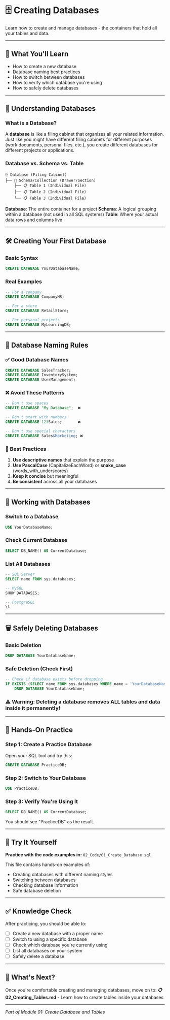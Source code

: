 # 🗄️ Creating Databases

Learn how to create and manage databases - the containers that hold all your tables and data.

---

## 🎯 What You'll Learn
- How to create a new database
- Database naming best practices
- How to switch between databases
- How to verify which database you're using
- How to safely delete databases

---

## 🧠 Understanding Databases

### What is a Database?
A **database** is like a filing cabinet that organizes all your related information. Just like you might have different filing cabinets for different purposes (work documents, personal files, etc.), you create different databases for different projects or applications.

### Database vs. Schema vs. Table
```
🗄️ Database (Filing Cabinet)
├── 📁 Schema/Collection (Drawer/Section)
    ├── 📋 Table 1 (Individual File)
    ├── 📋 Table 2 (Individual File)
    └── 📋 Table 3 (Individual File)
```

**Database**: The entire container for a project
**Schema**: A logical grouping within a database (not used in all SQL systems)
**Table**: Where your actual data rows and columns live

---

## 🛠️ Creating Your First Database

### Basic Syntax
```sql
CREATE DATABASE YourDatabaseName;
```

### Real Examples
```sql
-- For a company
CREATE DATABASE CompanyHR;

-- For a store
CREATE DATABASE RetailStore;

-- For personal projects
CREATE DATABASE MyLearningDB;
```

---

## 📝 Database Naming Rules

### ✅ Good Database Names
```sql
CREATE DATABASE SalesTracker;
CREATE DATABASE InventorySystem;
CREATE DATABASE UserManagement;
```

### ❌ Avoid These Patterns
```sql
-- Don't use spaces
CREATE DATABASE "My Database";  ❌

-- Don't start with numbers
CREATE DATABASE 123Sales;       ❌

-- Don't use special characters
CREATE DATABASE Sales&Marketing; ❌
```

### 🎯 Best Practices
1. **Use descriptive names** that explain the purpose
2. **Use PascalCase** (CapitalizeEachWord) or **snake_case** (words_with_underscores)
3. **Keep it concise** but meaningful
4. **Be consistent** across all your databases

---

## 🔄 Working with Databases

### Switch to a Database
```sql
USE YourDatabaseName;
```

### Check Current Database
```sql
SELECT DB_NAME() AS CurrentDatabase;
```

### List All Databases
```sql
-- SQL Server
SELECT name FROM sys.databases;

-- MySQL
SHOW DATABASES;

-- PostgreSQL
\l
```

---

## 🗑️ Safely Deleting Databases

### Basic Deletion
```sql
DROP DATABASE YourDatabaseName;
```

### Safe Deletion (Check First)
```sql
-- Check if database exists before dropping
IF EXISTS (SELECT name FROM sys.databases WHERE name = 'YourDatabaseName')
    DROP DATABASE YourDatabaseName;
```

### ⚠️ **Warning**: Deleting a database removes ALL tables and data inside it permanently!

---

## 🧪 Hands-On Practice

### Step 1: Create a Practice Database
Open your SQL tool and try this:
```sql
CREATE DATABASE PracticeDB;
```

### Step 2: Switch to Your Database
```sql
USE PracticeDB;
```

### Step 3: Verify You're Using It
```sql
SELECT DB_NAME() AS CurrentDatabase;
```

You should see "PracticeDB" as the result.

---

## 🚀 Try It Yourself

**Practice with the code examples in:** `02_Code/01_Create_Database.sql`

This file contains hands-on examples of:
- Creating databases with different naming styles
- Switching between databases
- Checking database information
- Safe database deletion

---

## ✅ Knowledge Check

After practicing, you should be able to:
- [ ] Create a new database with a proper name
- [ ] Switch to using a specific database
- [ ] Check which database you're currently using
- [ ] List all databases on your system
- [ ] Safely delete a database

---

## 🔗 What's Next?

Once you're comfortable creating and managing databases, move on to:
**📋 02_Creating_Tables.md** - Learn how to create tables inside your databases

---

*Part of Module 01: Create Database and Tables*